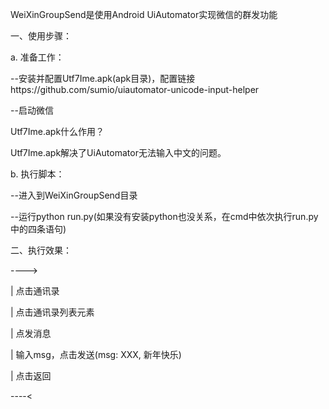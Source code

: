 WeiXinGroupSend是使用Android UiAutomator实现微信的群发功能



一、使用步骤：

a. 准备工作：

--安装并配置Utf7Ime.apk(apk目录)，配置链接https://github.com/sumio/uiautomator-unicode-input-helper

--启动微信

Utf7Ime.apk什么作用？

Utf7Ime.apk解决了UiAutomator无法输入中文的问题。

b. 执行脚本：

--进入到WeiXinGroupSend目录

--运行python run.py(如果没有安装python也没关系，在cmd中依次执行run.py中的四条语句)



二、执行效果：

---->

|	点击通讯录

|	点击通讯录列表元素

|	点发消息

|	输入msg，点击发送(msg: XXX, 新年快乐)

|	点击返回

----<
